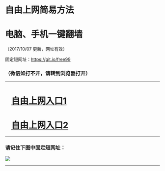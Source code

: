 ﻿# 自由上网简易方法

# 电脑、手机一键翻墙

（2017/10/07 更新，网址有效）

固定短网址：https://git.io/free99

### （微信如打不开，请转到浏览器打开）


***





# &nbsp;&nbsp; <a href="http://ft2602919818.fwq-tz-1001.info/fwqtz01.html?t=10070019301 " target="_blank">自由上网入口1</a>
# &nbsp;&nbsp; <a href="http://ft3199131439.fwq-tz-1002.info/fwqtz02.html?t=100700112844 " target="_blank">自由上网入口2</a>
***

### 请记住下图中固定短网址：

<img src="https://s3-us-west-2.amazonaws.com/fwq-1001/yjfq-20170905okok.png" /> 


***

